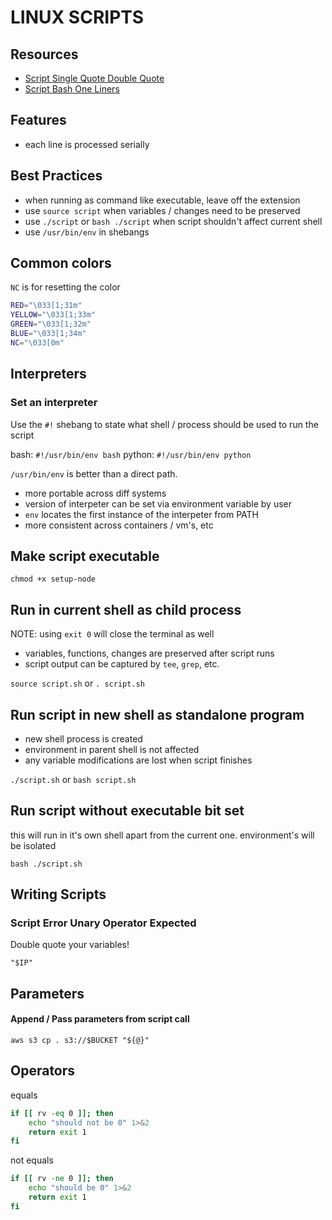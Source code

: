 # LINUX SCRIPTS

## Resources

- [Script Single Quote Double Quote](http://mywiki.wooledge.org/Quotes)
- [Script Bash One Liners](https://github.com/onceupon/Bash-Oneliner)

## Features
- each line is processed serially

## Best Practices
- when running as command like executable, leave off the extension
- use `source script` when variables / changes need to be preserved
- use `./script` or `bash ./script` when script shouldn't affect current shell
- use `/usr/bin/env` in shebangs

## Common colors
`NC` is for resetting the color
```bash
RED="\033[1;31m"
YELLOW="\033[1;33m"
GREEN="\033[1;32m"
BLUE="\033[1;34m"
NC="\033[0m"
```

## Interpreters

### Set an interpreter
Use the `#!` shebang to state what shell / process should be used to run the script

bash: `#!/usr/bin/env bash`
python: `#!/usr/bin/env python`

`/usr/bin/env` is better than a direct path.
- more portable across diff systems
- version of interpeter can be set via environment variable by user
- `env` locates the first instance of the interpeter from PATH
- more consistent across containers / vm's, etc

## Make script executable
`chmod +x setup-node`

## Run in current shell as child process
NOTE: using `exit 0` will close the terminal as well
- variables, functions, changes are preserved after script runs
- script output can be captured by `tee`, `grep`, etc.

`source script.sh` or `. script.sh`

## Run script in new shell as standalone program
- new shell process is created
- environment in parent shell is not affected
- any variable modifications are lost when script finishes

`./script.sh` or `bash script.sh`


## Run script without executable bit set
this will run in it's own shell apart from the current one.
environment's will be isolated

`bash ./script.sh`

## Writing Scripts

### Script Error Unary Operator Expected

Double quote your variables!

`"$IP"`

## Parameters

#### Append / Pass parameters from script call

`aws s3 cp . s3://$BUCKET "${@}"`

## Operators

equals

```bash
if [[ rv -eq 0 ]]; then
    echo "should not be 0" 1>&2
    return exit 1
fi
```

not equals

```bash
if [[ rv -ne 0 ]]; then
    echo "should be 0" 1>&2
    return exit 1
fi
```
